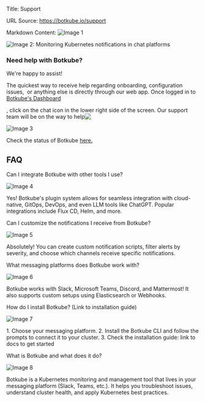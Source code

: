 Title: Support

URL Source: https://botkube.io/support

Markdown Content:
![Image 1](https://assets-global.website-files.com/633705de6adaa38599d8e258/65e74ffd2f747033e1de81d8_bk_support-hero-img_web.svg)

![Image 2: Monitoring Kubernetes notifications in chat platforms](https://assets-global.website-files.com/633705de6adaa38599d8e258/642da9080827c967a39b0043_automation_new.gif)

### Need help with Botkube?

We're happy to assist!

The quickest way to receive help regarding onboarding, configuration issues,  or anything else is directly through our web app. Once logged in to [Botkube's Dashboard](http://app.botkube.io/)

, click on the chat icon in the lower right side of the screen. Our support team will be on the way to help![‍](https://join.botkube.io/)

![Image 3](https://assets-global.website-files.com/633705de6adaa38599d8e258/64de5389c7d816d1f6530501_botkube-status-icon.svg)

Check the status of Botkube [here.](https://status.botkube.io/)

FAQ
---

Can I integrate Botkube with other tools I use?

![Image 4](https://assets-global.website-files.com/633705de6adaa38599d8e258/65e7599d324d961f8d94065b_bk-faq-arrow%201.svg)

Yes! Botkube's plugin system allows for seamless integration with cloud-native, GitOps, DevOps, and even LLM tools like ChatGPT. Popular integrations include Flux CD, Helm, and more.

Can I customize the notifications I receive from Botkube?

![Image 5](https://assets-global.website-files.com/633705de6adaa38599d8e258/65e7599d324d961f8d94065b_bk-faq-arrow%201.svg)

Absolutely! You can create custom notification scripts, filter alerts by severity, and choose which channels receive specific notifications.

What messaging platforms does Botkube work with?

![Image 6](https://assets-global.website-files.com/633705de6adaa38599d8e258/65e7599d324d961f8d94065b_bk-faq-arrow%201.svg)

Botkube works with Slack, Microsoft Teams, Discord, and Mattermost! It also supports custom setups using Elasticsearch or Webhooks.

How do I install Botkube? (Link to installation guide)

![Image 7](https://assets-global.website-files.com/633705de6adaa38599d8e258/65e7599d324d961f8d94065b_bk-faq-arrow%201.svg)

1\. Choose your messaging platform. 2. Install the Botkube CLI and follow the prompts to connect it to your cluster. 3. Check the installation guide: link to docs to get started

What is Botkube and what does it do?

![Image 8](https://assets-global.website-files.com/633705de6adaa38599d8e258/65e7599d324d961f8d94065b_bk-faq-arrow%201.svg)

Botkube is a Kubernetes monitoring and management tool that lives in your messaging platform (Slack, Teams, etc.). It helps you troubleshoot issues, understand cluster health, and apply Kubernetes best practices.
